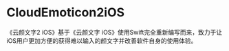 CloudEmoticon2iOS
=================

《云颜文字2 iOS》基于《云颜文字 iOS》使用Swift完全重新编写而来，致力于让iOS用户更加方便的获得难以输入的颜文字并改善软件自身的使用体验。
